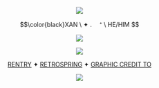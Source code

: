 <p align="center">
<img src="https://files.catbox.moe/a2zan4.png"/>
</p>
<p align="center">
$$\color{black}XAN \  ✦ . 　⁺  \ HE/HIM $$ 
</p>
<p align="center">
<img src="https://64.media.tumblr.com/3a63ca9a02d56d2e3d3818b9e4e04ee5/7a290a9857cfad7a-0f/s640x960/a68cfef8d95934e57ba1c8cdbe0ce52d31cf8e60.pnj"/>
</p>
<p align="center">
<img src="https://files.catbox.moe/lbuuft.png"/>
</p>
<div align="center">

  [RENTRY](https://rentry.co/redrosess)  ✦  [RETROSPRING](https://retrospring.net/@bloodycherryr) ✦ [GRAPHIC CREDIT TO](https://www.tumblr.com/wiltedemon/751713553567956992/tsukasa-graphics-ℓ)
</div>
<p align="center">
<img src="https://files.catbox.moe/20h0pq.png"/>
</p>

